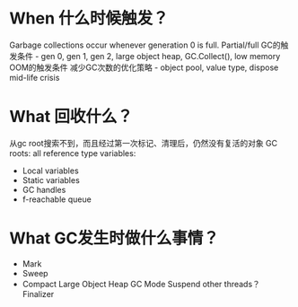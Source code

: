 # When 什么时候触发？
Garbage collections occur whenever generation 0 is full.
Partial/full GC的触发条件 - gen 0, gen 1, gen 2, large object heap, GC.Collect(), low memory
OOM的触发条件
减少GC次数的优化策略 - object pool, value type, dispose
mid-life crisis

# What 回收什么？
从gc root搜索不到，而且经过第一次标记、清理后，仍然没有复活的对象
GC roots:
all reference type variables:
- Local variables
- Static variables
- GC handles
- f-reachable queue

# What GC发生时做什么事情？
- Mark
- Sweep
- Compact
Large Object Heap
GC Mode
Suspend other threads？
Finalizer



